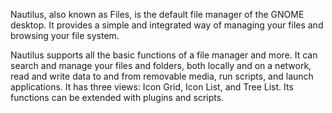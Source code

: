 Nautilus, also known as Files, is the default file manager of the GNOME desktop. It provides a simple and integrated way of managing your files and browsing your file system.

Nautilus supports all the basic functions of a file manager and more. It can search and manage your files and folders, both locally and on a network, read and write data to and from removable media, run scripts, and launch applications. It has three views: Icon Grid, Icon List, and Tree List. Its functions can be extended with plugins and scripts.
